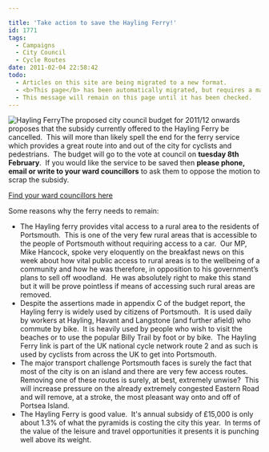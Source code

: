 ```yaml
---

title: 'Take action to save the Hayling Ferry!'
id: 1771
tags:
  - Campaigns
  - City Council
  - Cycle Routes
date: 2011-02-04 22:58:42
todo:
  - Articles on this site are being migrated to a new format.
  - <b>This page</b> has been automatically migrated, but requires a manual check-&amp;-tune to ensure the format and links all work as expected.
  - This message will remain on this page until it has been checked.
---
```


![Hayling Ferry](http://www.pompeybug.co.uk/wp-content/uploads/2011/02/Hayling-Ferry-300x190.jpg "Hayling Ferry")The proposed city council budget for 2011/12 onwards proposes that the subsidy currently offered to the Hayling Ferry be cancelled.  This will more than likely spell the end for the ferry service which provides a great route into and out of the city for cyclists and pedestrians.  The budget will go to the vote at council on **tuesday 8th February**.  If you would like the service to be saved then **please phone, email or write to your ward councillors** to ask them to oppose the motion to scrap the subsidy.

[Find your ward councillors here](http://www.portsmouth.gov.uk/yourcouncil/1120.html)

Some reasons why the ferry needs to remain:

*   The Hayling ferry provides vital access to a rural area to the residents of Portsmouth.  This is one of the very few rural areas that is accessible to the people of Portsmouth without requiring access to a car.  Our MP, Mike Hancock, spoke very eloquently on the breakfast news on this week about how vital public access to rural areas is to the wellbeing of a community and how he was therefore, in opposition to his government’s plans to sell off woodland.  He was absolutely right to make this stand but it will be prove pointless if means of accessing such rural areas are removed.
*   Despite the assertions made in appendix C of the budget report, the Hayling ferry is widely used by citizens of Portsmouth.  It is used daily by workers at Hayling, Havant and Langstone (and further afield) who commute by bike.  It is heavily used by people who wish to visit the beaches or to use the popular Billy Trail by foot or by bike.  The Hayling Ferry link is part of the UK national cycle network route 2 and as such is used by cyclists from across the UK to get into Portsmouth.
*   The major transport challenge Portsmouth faces is surely the fact that most of the city is on an island and there are very few access routes.  Removing one of these routes is surely, at best, extremely unwise?  This will increase pressure on the already extremely congested Eastern Road and will remove, at a stroke, the most pleasant way onto and off of Portsea Island.
*   The Hayling Ferry is good value.  It's annual subsidy of £15,000 is only about 1.3% of what the pyramids is costing the city this year.  In terms of the value of the leisure and travel opportunities it presents it is punching well above its weight.